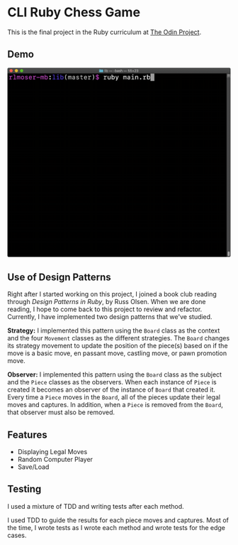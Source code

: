 # CLI Ruby Chess Game

This is the final project in the Ruby curriculum at [The Odin Project](https://www.theodinproject.com/courses/ruby-programming/lessons/ruby-final-project?ref=lnav).

## Demo
![Chess Game Demo](demo/chess_demo.gif)

## Use of Design Patterns
Right after I started working on this project, I joined a book club reading through *Design Patterns in Ruby*, by Russ Olsen. When we are done reading, I hope to come back to this project to review and refactor. Currently, I have implemented two design patterns that we've studied.

**Strategy:** 
I implemented this pattern using the `Board` class as the context and the four `Movement` classes as the different strategies. The `Board` changes its strategy movement to update the position of the piece(s) based on if the move is a basic move, en passant move, castling move, or pawn promotion move. 

**Observer:** 
I implemented this pattern using the `Board` class as the subject and the `Piece` classes as the observers. When each instance of `Piece` is created it becomes an observer of the instance of `Board` that created it. Every time a `Piece` moves in the `Board`, all of the pieces update their legal moves and captures. In addition, when a `Piece` is removed from the `Board`, that observer must also be removed.

## Features
- Displaying Legal Moves
- Random Computer Player
- Save/Load


## Testing
I used a mixture of TDD and writing tests after each method. 

I used TDD to guide the results for each piece moves and captures. Most of the time, I wrote tests as I wrote each method and wrote tests for the edge cases. 
